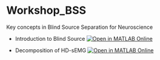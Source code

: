 # Workshop_BSS
Key concepts in Blind Source Separation for Neuroscience

 - Introduction to Blind Source
[![Open in MATLAB Online](https://www.mathworks.com/images/responsive/global/open-in-matlab-online.svg)](https://matlab.mathworks.com/open/github/v1?repo=carinagermer/Workshop_BSS&file=Notebook_IntroductionBSS.mlx)


 - Decomposition of HD-sEMG
[![Open in MATLAB Online](https://www.mathworks.com/images/responsive/global/open-in-matlab-online.svg)](https://matlab.mathworks.com/open/github/v1?repo=carinagermer/Workshop_BSS&file=ICA_HDsEMG_last.mlx)
